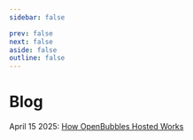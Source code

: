 ```yaml
---
sidebar: false

prev: false
next: false
aside: false
outline: false
---
```


# Blog

April 15 2025: [How OpenBubbles Hosted Works](./openbubbles_hosted.md)